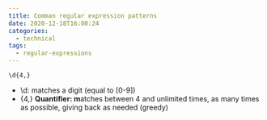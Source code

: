 ```yaml
---
title: Comman regular expression patterns
date: 2020-12-18T16:00:24
categories:
  - technical
tags:
  - regular-expressions
---
```



```text
\d{4,}
```

* \d: matches a digit \(equal to \[0-9\]\)
* {4,} **Quantifier: m**atches between 4 and unlimited times, as many times as possible, giving back as needed \(greedy\)

